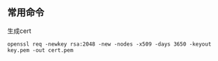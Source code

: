 ## 常用命令
生成cert
```shell
openssl req -newkey rsa:2048 -new -nodes -x509 -days 3650 -keyout key.pem -out cert.pem
```